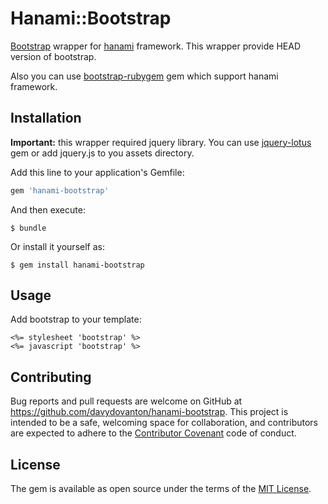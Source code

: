 # Hanami::Bootstrap
[Bootstrap](http://getbootstrap.com/) wrapper for [hanami](http://hanamirb.org/) framework.
This wrapper provide HEAD version of bootstrap.

Also you can use [bootstrap-rubygem](https://github.com/twbs/bootstrap-rubygem) gem which support hanami framework.

## Installation
**Important:** this wrapper required jquery library.
You can use [jquery-lotus](https://github.com/Nerian/jquery-lotus) gem or add jquery.js to you assets directory.

Add this line to your application's Gemfile:

``` ruby
gem 'hanami-bootstrap'
```

And then execute:

    $ bundle

Or install it yourself as:

    $ gem install hanami-bootstrap

## Usage
Add bootstrap to your template:

``` erb
<%= stylesheet 'bootstrap' %>
<%= javascript 'bootstrap' %>
```

## Contributing
Bug reports and pull requests are welcome on GitHub at https://github.com/davydovanton/hanami-bootstrap. This project is intended to be a safe, welcoming space for collaboration, and contributors are expected to adhere to the [Contributor Covenant](http://contributor-covenant.org) code of conduct.


## License
The gem is available as open source under the terms of the [MIT License](http://opensource.org/licenses/MIT).
